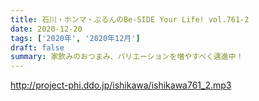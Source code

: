 ```yaml
---
title: 石川・ホンマ・ぶるんのBe-SIDE Your Life! vol.761-2
date: 2020-12-20
tags: ['2020年', '2020年12月']
draft: false
summary: 家飲みのおつまみ、バリエーションを増やすべく邁進中！
---
```


http://project-phi.ddo.jp/ishikawa/ishikawa761_2.mp3
